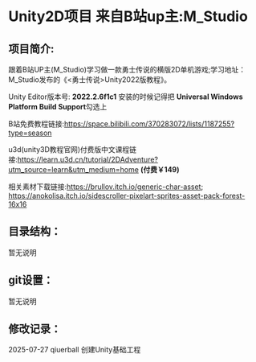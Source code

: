 # Unity2D项目 来自B站up主:**M_Studio**
## 项目简介:

跟着B站UP主(M_Studio)学习做一款勇士传说的横版2D单机游戏;学习地址：M_Studio发布的《<勇士传说>Unity2022版教程》。

Unity Editor版本号: **2022.2.6f1c1**  安装的时候记得把  **Universal Windows Platform Build Support**勾选上

B站免费教程链接:https://space.bilibili.com/370283072/lists/1187255?type=season

u3d(unity3D教程官网)付费版中文课程链接:https://learn.u3d.cn/tutorial/2DAdventure?utm_source=learn&utm_medium=home   **(付费￥149)**


相关素材下载链接:https://brullov.itch.io/generic-char-asset; https://anokolisa.itch.io/sidescroller-pixelart-sprites-asset-pack-forest-16x16

## 目录结构：
  暂无说明
## git设置：
  暂无说明
## 修改记录：
2025-07-27 qiuerball 创建Unity基础工程
